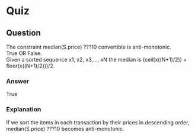 Quiz
====  

Question
--------  
The constraint median(S.price) ???10 convertible is anti-monotonic.  
True OR False.  
Given a sorted sequence x1, x2, x3,..., xN the median is (ceil(x((N+1)/2)) + floor(x((N+1)/2)))/2.  


### Answer  
True  

### Explanation  
If we sort the items in each transaction by their prices in descending order, median(S.price) ???10 becomes anti-monotonic.  
